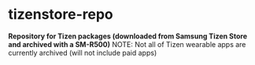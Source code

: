 # tizenstore-repo
**Repository for Tizen packages (downloaded from Samsung Tizen Store and archived with a SM-R500)**
NOTE: Not all of Tizen wearable apps are currently archived (will not include paid apps)
